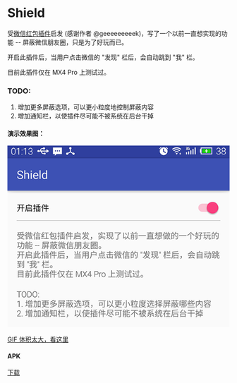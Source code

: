 # Shield

受[微信红包插件](https://github.com/geeeeeeeeek/WeChatLuckyMoney)启发 (感谢作者 @geeeeeeeeek)，写了一个以前一直想实现的功能 -- 屏蔽微信朋友圈，只是为了好玩而已。

开启此插件后，当用户点击微信的 "发现" 栏后，会自动跳到 "我" 栏。

目前此插件仅在 MX4 Pro 上测试过。

### TODO:
1. 增加更多屏蔽选项，可以更小粒度地控制屏蔽内容
2. 增加通知栏，以使插件尽可能不被系统在后台干掉

#### 演示效果图：

![screenshot](apk/screenshot.jpg)

[GIF 体积太大，看这里](http://weibo.com/1666522694/D74CL18lg?from=page_1005051666522694_profile&wvr=6&mod=weibotime&type=comment#_rnd1449335990049)

#### APK

[下载](apk/shield-debug.apk)